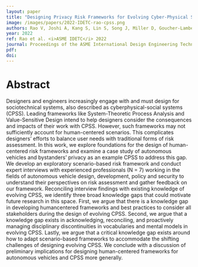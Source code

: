 ```yaml
---
layout: paper
title: "Designing Privacy Risk Frameworks for Evolving Cyber-Physical Social Systems: Knowledge Gaps Illuminated by the Case of Autonomous Vehicles and Bystander Privacy"
image: /images/papers/2022-IDETC-rao-cpss.png
authors: Rao V, Joshi A, Kang S, Lin S, Song J, Miller D, Goucher-Lambert K, and Agogino A.
year: 2022
ref: Rao et al. <i>ASME IDETC</i> 2022
journal: Proceedings of the ASME International Design Engineering Technical Conferences (2022).
pdf:
doi:
---
```



# Abstract
Designers and engineers increasingly engage with and must design for sociotechnical systems, also described as cyberphysical-social systems (CPSS). Leading frameworks like System-Theoretic Process Analysis and Value-Sensitive Design intend to help designers consider the consequences and impacts of their work with CPSS. However, such frameworks may not sufficiently account for human-centered scenarios. This complicates designers’ efforts to balance user needs with traditional forms of risk assessment. In this work, we explore foundations for the design of human-centered risk frameworks and examine a case study of autonomous vehicles and bystanders’ privacy as an example CPSS to address this gap. We develop an exploratory scenario-based risk framework and conduct expert interviews with experienced professionals (N = 7) working in the fields of autonomous vehicle design, development, policy and security to understand their perspectives on risk assessment and gather feedback on our framework. Reconciling interview findings with existing knowledge of evolving CPSS, we identify three broad knowledge gaps that could motivate future research in this space. First, we argue that there is a knowledge gap in developing humancentered frameworks and best practices to consider all stakeholders during the design of evolving CPSS. Second, we argue that a knowledge gap exists in acknowledging, reconciling, and proactively managing disciplinary discontinuities in vocabularies and mental models in evolving CPSS. Lastly, we argue that a critical knowledge gap exists around how to adapt scenario-based frameworks to accommodate the shifting challenges of designing evolving CPSS. We conclude with a discussion of preliminary implications for designing human-centered frameworks for autonomous vehicles and CPSS more generally. 
